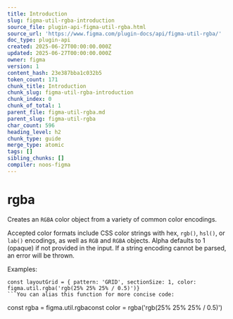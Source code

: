 ```yaml
---
title: Introduction
slug: figma-util-rgba-introduction
source_file: plugin-api-figma-util-rgba.html
source_url: 'https://www.figma.com/plugin-docs/api/figma-util-rgba/'
doc_type: plugin-api
created: 2025-06-27T00:00:00.000Z
updated: 2025-06-27T00:00:00.000Z
owner: figma
version: 1
content_hash: 23e387bba1c032b5
token_count: 171
chunk_title: Introduction
chunk_slug: figma-util-rgba-introduction
chunk_index: 0
chunk_of_total: 1
parent_file: figma-util-rgba.md
parent_slug: figma-util-rgba
char_count: 596
heading_level: h2
chunk_type: guide
merge_type: atomic
tags: []
sibling_chunks: []
compiler: noos-figma
---
```


# rgba

Creates an `RGBA` color object from a variety of common color encodings.

Accepted color formats include CSS color strings with hex, `rgb()`, `hsl()`, or `lab()` encodings, as well as `RGB` and `RGBA` objects. Alpha defaults to 1 (opaque) if not provided in the input. If a string encoding cannot be parsed, an error will be thrown.

Examples:

```
const layoutGrid = { pattern: 'GRID', sectionSize: 1, color: figma.util.rgba('rgb(25% 25% 25% / 0.5)')}
```You can alias this function for more concise code:

```
const rgba = figma.util.rgbaconst color = rgba('rgb(25% 25% 25% / 0.5)')
```
